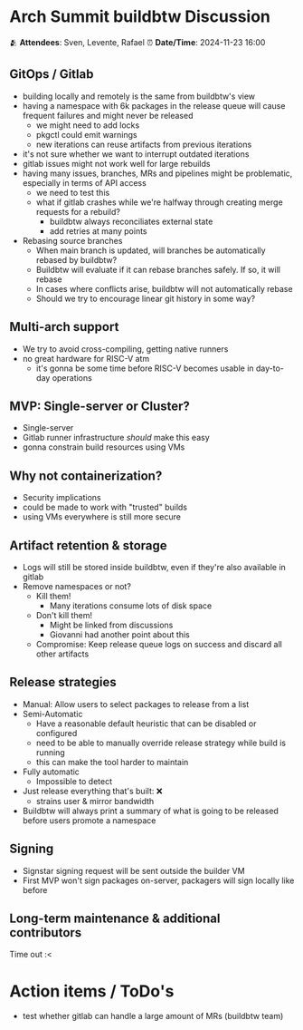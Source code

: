 # Arch Summit buildbtw Discussion

🫂 **Attendees**: Sven, Levente, Rafael
⏰ **Date/Time**: 2024-11-23 16:00

## GitOps / Gitlab

- building locally and remotely is the same from buildbtw's view
- having a namespace with 6k packages in the release queue will cause frequent failures and might never be released 
    - we might need to add locks
    - pkgctl could emit warnings
    - new iterations can reuse artifacts from previous iterations
- it's not sure whether we want to interrupt outdated iterations
- gitlab issues might not work well for large rebuilds
- having many issues, branches, MRs and pipelines might be problematic, especially in terms of API access
    - we need to test this
    - what if gitlab crashes while we're halfway through creating merge requests for a rebuild?
        - buildbtw always reconciliates external state
        - add retries at many points
- Rebasing source branches
    - When main branch is updated, will branches be automatically rebased by buildbtw?
    - Buildbtw will evaluate if it can rebase branches safely. If so, it will rebase
    - In cases where conflicts arise, buildbtw will not automatically rebase
    - Should we try to encourage linear git history in some way?

## Multi-arch support

- We try to avoid cross-compiling, getting native runners
- no great hardware for RISC-V atm
    - it's gonna be some time before RISC-V becomes usable in day-to-day operations

## MVP: Single-server or Cluster?

- Single-server
- Gitlab runner infrastructure *should* make this easy
- gonna constrain build resources using VMs

## Why not containerization?

- Security implications
- could be made to work with "trusted" builds
- using VMs everywhere is still more secure

## Artifact retention & storage

- Logs will still be stored inside buildbtw, even if they're also available in gitlab
- Remove namespaces or not?
    - Kill them!
        - Many iterations consume lots of disk space
    - Don't kill them!
        - Might be linked from discussions
        - Giovanni had another point about this
    - Compromise: Keep release queue logs on success and discard all other artifacts

## Release strategies

 - Manual: Allow users to select packages to release from a list
- Semi-Automatic
    - Have a reasonable default heuristic that can be disabled or configured
    - need to be able to manually override release strategy while build is running
    - this can make the tool harder to maintain
- Fully automatic
    - Impossible to detect
- Just release everything that's built: ❌
    - strains user & mirror bandwidth
- Buildbtw will always print a summary of what is going to be released before users promote a namespace

## Signing

- Signstar signing request will be sent outside the builder VM
- First MVP won't sign packages on-server, packagers will sign locally like before

## Long-term maintenance & additional contributors

Time out :<

# Action items / ToDo's

- test whether gitlab can handle a large amount of MRs (buildbtw team)